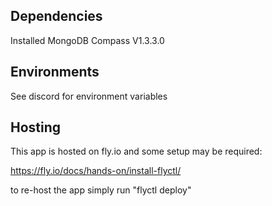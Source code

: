 ## Dependencies

Installed MongoDB Compass V1.3.3.0

## Environments

See discord for environment variables

## Hosting

This app is hosted on fly.io and some setup may be required:

https://fly.io/docs/hands-on/install-flyctl/

to re-host the app simply run "flyctl deploy"
